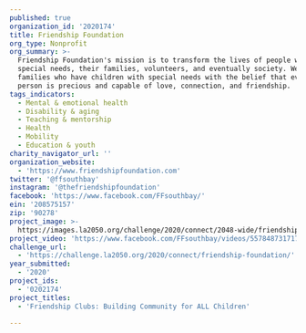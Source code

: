 ```yaml
---
published: true
organization_id: '2020174'
title: Friendship Foundation
org_type: Nonprofit
org_summary: >-
  Friendship Foundation's mission is to transform the lives of people with
  special needs, their families, volunteers, and eventually society. We support
  families who have children with special needs with the belief that every
  person is precious and capable of love, connection, and friendship. 
tags_indicators:
  - Mental & emotional health
  - Disability & aging
  - Teaching & mentorship
  - Health
  - Mobility
  - Education & youth
charity_navigator_url: ''
organization_website:
  - 'https://www.friendshipfoundation.com'
twitter: '@ffsouthbay'
instagram: '@thefriendshipfoundation'
facebook: 'https://www.facebook.com/FFsouthbay/'
ein: '208575157'
zip: '90278'
project_image: >-
  https://images.la2050.org/challenge/2020/connect/2048-wide/friendship-foundation.jpg
project_video: 'https://www.facebook.com/FFsouthbay/videos/557848731717532/'
challenge_url:
  - 'https://challenge.la2050.org/2020/connect/friendship-foundation/'
year_submitted:
  - '2020'
project_ids:
  - '0202174'
project_titles:
  - 'Friendship Clubs: Building Community for ALL Children'

---
```

